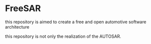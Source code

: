 # FreeSAR
this repository is  aimed to create a free and open automotive software architecture 

this repository is not only the realization of the AUTOSAR.
